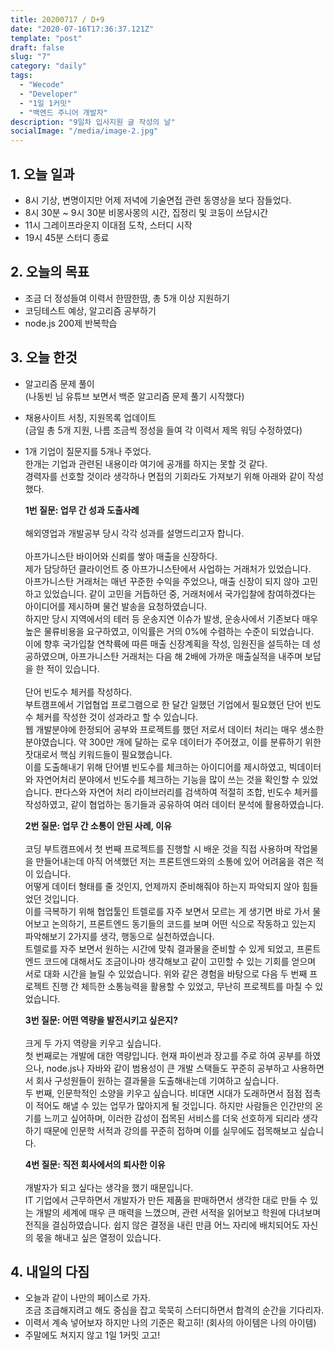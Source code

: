 ```yaml
---
title: 20200717 / D+9
date: "2020-07-16T17:36:37.121Z"
template: "post"
draft: false
slug: "7"
category: "daily"
tags:
  - "Wecode"
  - "Developer"
  - "1일 1커밋"
  - "백엔드 주니어 개발자"
description: "9일차 입사지원 글 작성의 날"
socialImage: "/media/image-2.jpg"
---
```


## 1. 오늘 일과

- 8시 기상, 변명이지만 어제 저녁에 기술면접 관련 동영상을 보다 잠들었다.
- 8시 30분 ~ 9시 30분 비몽사몽의 시간, 집정리 및 코둥이 쓰담시간
- 11시 그레이프라운지 이대점 도착, 스터디 시작
- 19시 45분 스터디 종료

## 2. 오늘의 목표

- 조금 더 정성들여 이력서 한땀한땀, 총 5개 이상 지원하기
- 코딩테스트 예상, 알고리즘 공부하기
- node.js 200제 반복학습

## 3. 오늘 한것

- 알고리즘 문제 풀이</br> (나동빈 님 유튜브 보면서 백준 알고리즘 문제 풀기 시작했다)
- 채용사이트 서칭, 지원목록 업데이트</br> (금일 총 5개 지원, 나름 조금씩 정성을 들여 각 이력서 제목 워딩 수정하였다)
- 1개 기업이 질문지를 5개나 주었다.</br> 한개는 기업과 관련된 내용이라 여기에 공개를 하지는 못할 것 같다.</br>
  경력자를 선호할 것이라 생각하나 면접의 기회라도 가져보기 위해 아래와 같이 작성했다.

  **1번 질문: 업무 간 성과 도출사례**</br>
  </br>해외영업과 개발공부 당시 각각 성과를 설명드리고자 합니다.</br>
  </br>아프가니스탄 바이어와 신뢰를 쌓아 매출을 신장하다.
  </br>제가 담당하던 클라이언트 중 아프가니스탄에서 사업하는 거래처가 있었습니다.
  </br>아프가니스탄 거래처는 매년 꾸준한 수익을 주었으나, 매출 신장이 되지 않아 고민하고 있었습니다. 같이 고민을 거듭하던 중, 거래처에서 국가입찰에 참여하겠다는 아이디어를 제시하며 물건 발송을 요청하였습니다. </br>하지만 당시 지역에서의 테러 등 운송지연 이슈가 발생, 운송사에서 기존보다 매우 높은 물류비용을 요구하였고, 이익률은 거의 0%에 수렴하는 수준이 되었습니다. </br>이에 향후 국가입찰 연착륙에 따른 매출 신장계획을 작성, 임원진을 설득하는 데 성공하였으며, 아프가니스탄 거래처는 다음 해 2배에 가까운 매출실적을 내주며 보답을 한 적이 있습니다.</br>
  </br>단어 빈도수 체커를 작성하다.
  </br>부트캠프에서 기업협업 프로그램으로 한 달간 일했던 기업에서 필요했던 단어 빈도수 체커를 작성한 것이 성과라고 할 수 있습니다.
  </br>웹 개발분야에 한정되어 공부와 프로젝트를 했던 저로서 데이터 처리는 매우 생소한 분야였습니다. 약 300만 개에 달하는 로우 데이터가 주어졌고, 이를 분류하기 위한 잣대로서 핵심 키워드들이 필요했습니다. </br>이를 도출해내기 위해 단어별 빈도수를 체크하는 아이디어를 제시하였고, 빅데이터와 자연어처리 분야에서 빈도수를 체크하는 기능을 많이 쓰는 것을 확인할 수 있었습니다. 판다스와 자연어 처리 라이브러리를 검색하여 적절히 조합, 빈도수 체커를 작성하였고, 같이 협업하는 동기들과 공유하여 여러 데이터 분석에 활용하였습니다.

  **2번 질문: 업무 간 소통이 안된 사례, 이유**</br>
  </br>코딩 부트캠프에서 첫 번째 프로젝트를 진행할 시 배운 것을 직접 사용하며 작업물을 만들어내는데 아직 어색했던 저는 프론트엔드와의 소통에 있어 어려움을 겪은 적이 있습니다. </br>어떻게 데이터 형태를 줄 것인지, 언제까지 준비해줘야 하는지 파악되지 않아 힘들었던 것입니다. </br>이를 극복하기 위해 협업툴인 트렐로를 자주 보면서 모르는 게 생기면 바로 가서 물어보고 논의하기, 프론트엔드 동기들의 코드를 보며 어떤 식으로 작동하고 있는지 파악해보기 2가지를 생각, 행동으로 실천하였습니다.
  </br>트렐로를 자주 보면서 원하는 시간에 맞춰 결과물을 준비할 수 있게 되었고, 프론트엔드 코드에 대해서도 조금이나마 생각해보고 같이 고민할 수 있는 기회를 얻으며 서로 대화 시간을 늘릴 수 있었습니다.
  위와 같은 경험을 바탕으로 다음 두 번째 프로젝트 진행 간 체득한 소통능력을 활용할 수 있었고, 무난히 프로젝트를 마칠 수 있었습니다.</br>

  **3번 질문: 어떤 역량을 발전시키고 싶은지?**</br>
  </br>크게 두 가지 역량을 키우고 싶습니다.
  </br>첫 번째로는 개발에 대한 역량입니다. 현재 파이썬과 장고를 주로 하여 공부를 하였으나, node.js나 자바와 같이 범용성이 큰 개발 스택들도 꾸준히 공부하고 사용하면서 회사 구성원들이 원하는 결과물을 도출해내는데 기여하고 싶습니다.
  </br>두 번째, 인문학적인 소양을 키우고 싶습니다. 비대면 시대가 도래하면서 점점 접촉이 적어도 해낼 수 있는 업무가 많아지게 될 것입니다. 하지만 사람들은 인간만의 온기를 느끼고 싶어하며, 이러한 감성이 접목된 서비스를 더욱 선호하게 되리라 생각하기 때문에 인문학 서적과 강의를 꾸준히 접하며 이를 실무에도 접목해보고 싶습니다.

  **4번 질문: 직전 회사에서의 퇴사한 이유**</br>
  </br>개발자가 되고 싶다는 생각을 했기 때문입니다.
  </br>IT 기업에서 근무하면서 개발자가 만든 제품을 판매하면서 생각한 대로 만들 수 있는 개발의 세계에 매우 큰 매력을 느꼈으며, 관련 서적을 읽어보고 학원에 다녀보며 전직을 결심하였습니다. 쉽지 않은 결정을 내린 만큼 어느 자리에 배치되어도 자신의 몫을 해내고 싶은 열정이 있습니다.

## 4. 내일의 다짐

- 오늘과 같이 나만의 페이스로 가자. </br>조금 조급해지려고 해도 중심을 잡고 묵묵히 스터디하면서 합격의 순간을 기다리자.
- 이력서 계속 넣어보자 하지만 나의 기준은 확고히! (회사의 아이템은 나의 아이템)
- 주말에도 쳐지지 않고 1일 1커밋 고고!
